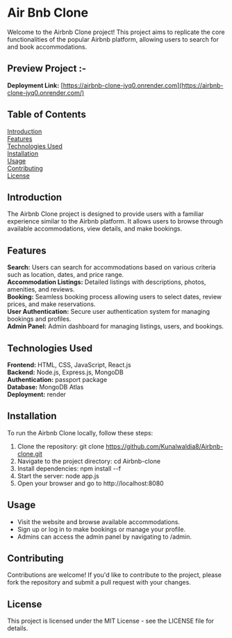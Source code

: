 # Air Bnb Clone  
Welcome to the Airbnb Clone project! This project aims to replicate the core functionalities of the popular Airbnb platform, allowing users to search for and book accommodations.  

## Preview Project :-
**Deployment Link:** [https://airbnb-clone-jyq0.onrender.com](https://airbnb-clone-jyq0.onrender.com/)
## Table of Contents
[Introduction](Introduction)  
[Features ](features)   
[Technologies Used](TechnologiesUsed)  
[Installation](Installation)  
[Usage](Usage)  
[Contributing](Contributing)  
[License](License)   
## Introduction  
The Airbnb Clone project is designed to provide users with a familiar experience similar to the Airbnb platform. It allows users to browse through available accommodations, view details, and make bookings.  

## Features  
 **Search:** Users can search for accommodations based on various criteria such as location, dates, and price range.  
**Accommodation Listings:** Detailed listings with descriptions, photos, amenities, and reviews.  
**Booking:** Seamless booking process allowing users to select dates, review prices, and make reservations.  
**User Authentication:** Secure user authentication system for managing bookings and profiles.  
**Admin Panel:** Admin dashboard for managing listings, users, and bookings.  
## Technologies Used  
**Frontend:** HTML, CSS, JavaScript, React.js  
**Backend:** Node.js, Express.js, MongoDB  
**Authentication:** passport package  
**Database:** MongoDB Atlas  
**Deployment:** render  
## Installation
To run the Airbnb Clone locally, follow these steps:  

1. Clone the repository: git clone https://github.com/Kunalwaldia8/Airbnb-clone.git  
2. Navigate to the project directory: cd Airbnb-clone  
3. Install dependencies: npm install --f 
4. Start the server: node app.js  
5. Open your browser and go to http://localhost:8080  
## Usage  
- Visit the website and browse available accommodations.  
- Sign up or log in to make bookings or manage your profile.  
- Admins can access the admin panel by navigating to /admin.  
## Contributing  
Contributions are welcome! If you'd like to contribute to the project, please fork the repository and submit a pull request with your changes.  

## License
This project is licensed under the MIT License - see the LICENSE file for details.
